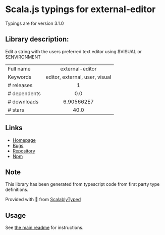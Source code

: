 
# Scala.js typings for external-editor

Typings are for version 3.1.0

## Library description:
Edit a string with the users preferred text editor using $VISUAL or $ENVIRONMENT

|                    |                 |
| ------------------ | :-------------: |
| Full name          | external-editor |
| Keywords           | editor, external, user, visual |
| # releases         | 1 |
| # dependents       | 0.0 |
| # downloads        | 6.905662E7 |
| # stars            | 40.0 |

## Links
- [Homepage](https://github.com/mrkmg/node-external-editor#readme)
- [Bugs](https://github.com/mrkmg/node-external-editor/issues)
- [Repository](https://github.com/mrkmg/node-external-editor)
- [Npm](https://www.npmjs.com/package/external-editor)
    


## Note
This library has been generated from typescript code from first party type definitions.

Provided with :purple_heart: from [ScalablyTyped](https://github.com/oyvindberg/ScalablyTyped)

## Usage
See [the main readme](../../readme.md) for instructions.


